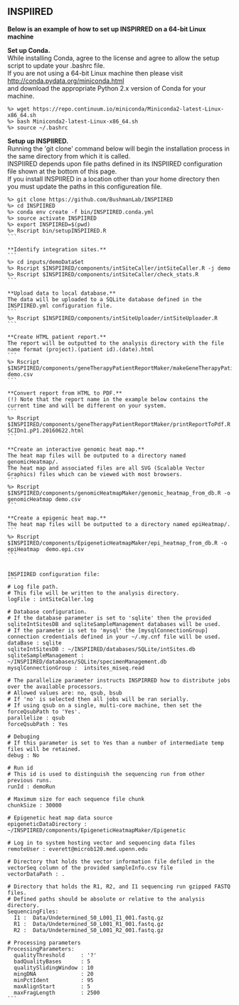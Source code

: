 ## INSPIIRED

**Below is an example of how to set up INSPIRRED on a 64-bit Linux machine**  

**Set up Conda.**  
While installing Conda, agree to the license and agree to allow the setup script to update your .bashrc file.  
If you are not using a 64-bit Linux machine then please visit http://conda.pydata.org/miniconda.html  
and download the appropriate Python 2.x version of Conda for your machine.
```
%> wget https://repo.continuum.io/miniconda/Miniconda2-latest-Linux-x86_64.sh
%> bash Miniconda2-latest-Linux-x86_64.sh
%> source ~/.bashrc
```

**Setup up INSPIIRED.**  
Running the 'git clone' command below will begin the installation process in the same directory from which it is called.    
INSPIIRED depends upon file paths defined in its INSPIIRED configuration file shown at the bottom of this page.  
If you install INSPIIRED in a location other than your home directory then you must update the paths in this configureation file.
````
%> git clone https://github.com/BushmanLab/INSPIIRED
%> cd INSPIIRED
%> conda env create -f bin/INSPIIRED.conda.yml
%> source activate INSPIIRED
%> export INSPIIRED=$(pwd)
%> Rscript bin/setupINSPIIRED.R
```

**Identify integration sites.**
```
%> cd inputs/demoDataSet
%> Rscript $INSPIIRED/components/intSiteCaller/intSiteCaller.R -j demo
%> Rscript $INSPIIRED/components/intSiteCaller/check_stats.R
```

**Upload data to local database.**   
The data will be uploaded to a SQLite database defined in the INSPIIRED.yml configuration file.
```
%> Rscript $INSPIIRED/components/intSiteUploader/intSiteUploader.R
```

**Create HTML patient report.**  
The report will be outputted to the analysis directory with the file name format (project).(patient id).(date).html
```
%> Rscript $INSPIIRED/components/geneTherapyPatientReportMaker/makeGeneTherapyPatientReport.R demo.csv
```

**Convert report from HTML to PDF.**  
(!) Note that the report name in the example below contains the current time and will be different on your system.
```
%> Rscript $INSPIIRED/components/geneTherapyPatientReportMaker/printReportToPdf.R SCIDn1.pP1.20160622.html
```

**Create an interactive genomic heat map.**  
The heat map files will be outputed to a directory named genomicHeatmap/.  
The heat map and associated files are all SVG (Scalable Vector Graphics) files which can be viewed with most browsers.
```
%> Rscript $INSPIIRED/components/genomicHeatmapMaker/genomic_heatmap_from_db.R -o genomicHeatmap demo.csv
```

**Create a epigenic heat map.**  
The heat map files will be outputted to a directory named epiHeatmap/.
```
%> Rscript $INSPIIRED/components/EpigeneticHeatmapMaker/epi_heatmap_from_db.R -o epiHeatmap  demo.epi.csv
```


INSPIIRED configuration file:
```
# Log file path.
# This file will be written to the analysis directory.
logFile : intSiteCaller.log

# Database configuration.
# If the database parameter is set to 'sqlite' then the provided sqliteIntSitesDB and sqliteSampleManagement databases will be used.
# If the parameter is set to 'mysql' the [mysqlConnectionGroup] connection credentials defined in your ~/.my.cnf file will be used.
dataBase : sqlite
sqliteIntSitesDB : ~/INSPIIRED/databases/SQLite/intSites.db
sqliteSampleManagement : ~/INSPIIRED/databases/SQLite/specimenManagement.db
mysqlConnectionGroup :  intsites_miseq.read

# The parallelize parameter instructs INSPIRRED how to distribute jobs over the available processors.
# Allowed values are: no, qsub, bsub
# If 'no' is selected then all jobs will be ran serially.
# If using qsub on a single, multi-core machine, then set the forceQsubPath to 'Yes'.
parallelize : qsub
forceQsubPath : Yes

# Debuging
# If this parameter is set to Yes than a number of intermediate temp files will be retained.
debug : No

# Run id
# This id is used to distinguish the sequencing run from other previous runs.
runId : demoRun

# Maximum size for each sequence file chunk
chunkSize : 30000

# Epigenetic heat map data source
epigeneticDataDirectory : ~/INSPIIRED/components/EpigeneticHeatmapMaker/Epigenetic

# Log in to system hosting vector and sequencing data files
remoteUser : everett@microb120.med.upenn.edu

# Directory that holds the vector information file defiled in the vectorSeq column of the provided sampleInfo.csv file
vectorDataPath : .

# Directory that holds the R1, R2, and I1 sequencing run gzipped FASTQ files.
# Defined paths should be absolute or relative to the analysis directory.
SequencingFiles:
  I1 :  Data/Undetermined_S0_L001_I1_001.fastq.gz
  R1 :  Data/Undetermined_S0_L001_R1_001.fastq.gz
  R2 :  Data/Undetermined_S0_L001_R2_001.fastq.gz

# Processing parameters
ProcessingParameters:
  qualityThreshold     : '?'
  badQualityBases      : 5
  qualitySlidingWindow : 10
  mingDNA              : 20
  minPctIdent          : 95
  maxAlignStart        : 5
  maxFragLength        : 2500
```

